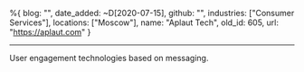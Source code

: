 %{
  blog: "",
  date_added: ~D[2020-07-15],
  github: "",
  industries: ["Consumer Services"],
  locations: ["Moscow"],
  name: "Aplaut Tech",
  old_id: 605,
  url: "https://aplaut.com"
}

---

User engagement technologies based on messaging. 
